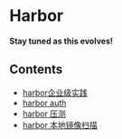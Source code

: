 Harbor
======

**Stay tuned as this evolves!**

## Contents

* [harbor企业级实践](practice.md)
* [harbor auth](auth.md)
* [harbor 压测](pressure_test.md)
* [harbor 本地镜像扫描](image_scan.md)